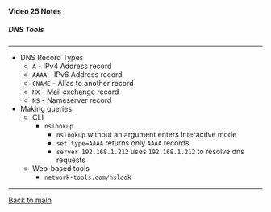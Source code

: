 #### Video 25 Notes

##### DNS Tools

---

- DNS Record Types
  - `A` - IPv4 Address record
  - `AAAA` - IPv6 Address record
  - `CNAME` - Alias to another record
  - `MX` - Mail exchange record
  - `NS` - Nameserver record
- Making queries
  - CLI
    - `nslookup`
      - `nslookup` without an argument enters interactive mode
      - `set type=AAAA` returns only `AAAA` records
      - `server 192.168.1.212` uses `192.168.1.212` to resolve dns requests
  - Web-based tools
    - `network-tools.com/nslook`

---

[Back to main](https://github.com/rot0xd/CBTNuggets/blob/master/CEHv9/README.md)

